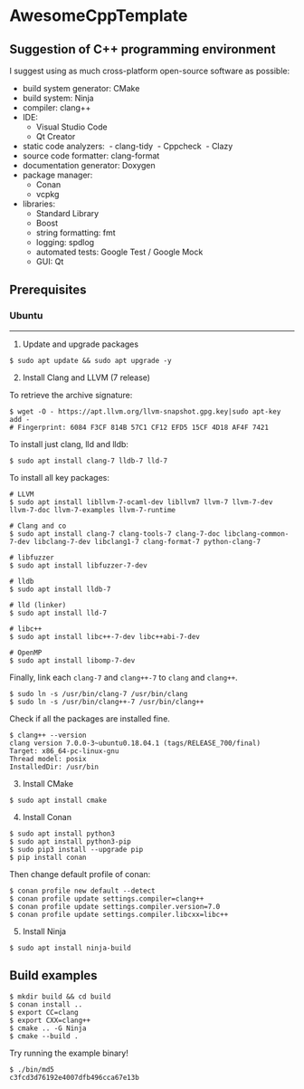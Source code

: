 # AwesomeCppTemplate

## Suggestion of C++ programming environment

I suggest using as much cross-platform open-source software as possible:

- build system generator: CMake
- build system: Ninja
- compiler: clang++
- IDE:
  - Visual Studio Code
  - ⁠Qt Creator
- static code analyzers:
⁠  - clang-tidy
⁠  - Cppcheck
⁠  - Clazy
- source code formatter: clang-format
- documentation generator: Doxygen
- package manager:
  - ⁠Conan
  - ⁠vcpkg
- libraries:
  - Standard Library
  - Boost
  - string formatting: fmt
  - logging: spdlog
  - automated tests: Google Test / Google Mock
  - GUI: Qt

## Prerequisites

### Ubuntu
---

1. Update and upgrade packages

```shell
$ sudo apt update && sudo apt upgrade -y
```

2. Install Clang and LLVM (7 release)

To retrieve the archive signature:
```shell
$ wget -O - https://apt.llvm.org/llvm-snapshot.gpg.key|sudo apt-key add -
# Fingerprint: 6084 F3CF 814B 57C1 CF12 EFD5 15CF 4D18 AF4F 7421
```

To install just clang, lld and lldb:
```shell
$ sudo apt install clang-7 lldb-7 lld-7
```

To install all key packages:
```shell
# LLVM
$ sudo apt install libllvm-7-ocaml-dev libllvm7 llvm-7 llvm-7-dev llvm-7-doc llvm-7-examples llvm-7-runtime

# Clang and co
$ sudo apt install clang-7 clang-tools-7 clang-7-doc libclang-common-7-dev libclang-7-dev libclang1-7 clang-format-7 python-clang-7

# libfuzzer
$ sudo apt install libfuzzer-7-dev

# lldb
$ sudo apt install lldb-7

# lld (linker)
$ sudo apt install lld-7

# libc++
$ sudo apt install libc++-7-dev libc++abi-7-dev

# OpenMP
$ sudo apt install libomp-7-dev
```

Finally, link each `clang-7` and `clang++-7` to `clang` and `clang++`.
```shell
$ sudo ln -s /usr/bin/clang-7 /usr/bin/clang
$ sudo ln -s /usr/bin/clang++-7 /usr/bin/clang++
```

Check if all the packages are installed fine.
```shell
$ clang++ --version
clang version 7.0.0-3~ubuntu0.18.04.1 (tags/RELEASE_700/final)
Target: x86_64-pc-linux-gnu
Thread model: posix
InstalledDir: /usr/bin
```

3. Install CMake

```shell
$ sudo apt install cmake
```

4. Install Conan

```shell
$ sudo apt install python3
$ sudo apt install python3-pip
$ sudo pip3 install --upgrade pip
$ pip install conan
```
Then change default profile of conan:
```shell
$ conan profile new default --detect
$ conan profile update settings.compiler=clang++
$ conan profile update settings.compiler.version=7.0
$ conan profile update settings.compiler.libcxx=libc++
```

5. Install Ninja

```shell
$ sudo apt install ninja-build
```

## Build examples

```shell
$ mkdir build && cd build
$ conan install ..
$ export CC=clang
$ export CXX=clang++
$ cmake .. -G Ninja
$ cmake --build .
```

Try running the example binary!

```shell
$ ./bin/md5
c3fcd3d76192e4007dfb496cca67e13b
```